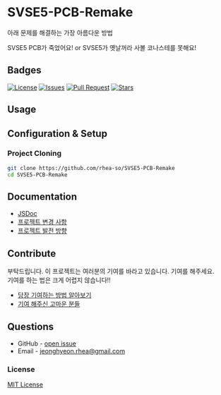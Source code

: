 # SVSE5-PCB-Remake

아래 문제를 해결하는 가장 아름다운 방법

SVSE5 PCB가 죽었어요! or SVSE5가 옛날꺼라 사볼 코나스테를 못해요!

## Badges

<!-- Badges -->
[![License](https://img.shields.io/github/license/rhea-so/SVSE5-PCB-Remake)](https://raw.githubusercontent.com/rhea-so/SVSE5-PCB-Remake/main/LICENSE)
[![Issues](https://img.shields.io/github/issues/rhea-so/SVSE5-PCB-Remake)](https://github.com/rhea-so/SVSE5-PCB-Remake/issues)
[![Pull Request](https://img.shields.io/github/issues-pr/rhea-so/SVSE5-PCB-Remake)](https://github.com/rhea-so/SVSE5-PCB-Remake/pulls)
[![Stars](https://img.shields.io/github/stars/rhea-so/SVSE5-PCB-Remake)](https://github.com/rhea-so/SVSE5-PCB-Remake)

## Usage

## Configuration & Setup

### Project Cloning

```sh
git clone https://github.com/rhea-so/SVSE5-PCB-Remake
cd SVSE5-PCB-Remake
```

## Documentation

* [JSDoc](https://rhea-so.github.io/SVSE5-PCB-Remake/docs/index.html)
* [프로젝트 변경 사항](https://github.com/rhea-so/SVSE5-PCB-Remake/blob/main/CHANGELOG.md)
* [프로젝트 발전 방향](https://github.com/rhea-so/SVSE5-PCB-Remake/blob/main/ROADMAP.md)

## Contribute

부탁드립니다. 이 프로젝트는 여러분의 기여를 바라고 있습니다. 기여를 해주세요.  
기여를 하는 법은 크게 어렵지 않습니다!!

* [당장 기여하는 방법 알아보기](https://github.com/rhea-so/SVSE5-PCB-Remake/blob/main/CONTRIBUTING.md)
* [기여 해주신 고마운 분들](https://github.com/rhea-so/SVSE5-PCB-Remake/blob/main/CONTRIBUTORS.md)

## Questions

* GitHub - [open issue](https://github.com/rhea-so/SVSE5-PCB-Remake/issues)
* Email - [jeonghyeon.rhea@gmail.com](mailto:jeonghyeon.rhea@gmail.com?subject=[GitHub]%20Project%20Moon%20Community-Question)

### License

[MIT License](https://github.com/rhea-so/SVSE5-PCB-Remake/blob/main/LICENSE)
